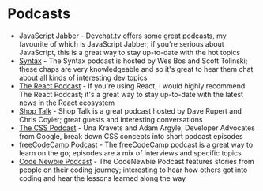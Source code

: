 # Podcasts

- [JavaScript Jabber](https://devchat.tv/js-jabber/) - Devchat.tv offers some great podcasts, my favourite of which is JavaScript Jabber; if you're serious about JavaScript, this is a great way to stay up-to-date with the hot topics
- [Syntax](https://syntax.fm/) - The Syntax podcast is hosted by Wes Bos and Scott Tolinski; these chaps are very knowledgeable and so it's great to hear them chat about all kinds of interesting dev topics
- [The React Podcast](https://reactpodcast.simplecast.fm/) - If you're using React, I would highly recommend The React Podcast; it's a great way to stay up-to-date with the latest news in the React ecosystem
- [Shop Talk](https://shoptalkshow.com/) - Shop Talk is a great podcast hosted by Dave Rupert and Chris Coyier; great guests and interesting conversations
- [The CSS Podcast](https://pod.link/thecsspodcast) - Una Kravets and Adam Argyle, Developer Advocates from Google, break down CSS concepts into short podcast episodes
- [freeCodeCamp Podcast](https://freecodecamp.libsyn.com/) - The freeCodeCamp podcast is a great way to learn on the go; episodes are a mix of interviews and specific topics
- [Code Newbie Podcast](https://www.codenewbie.org/podcast) - The CodeNewbie Podcast features stories from people on their coding journey; interesting to hear how others got into coding and hear the lessons learned along the way

